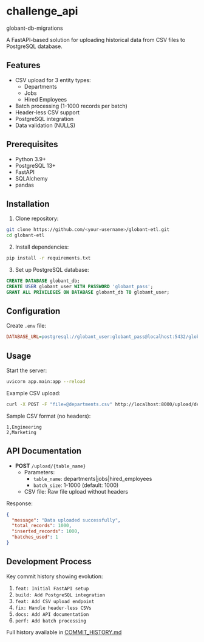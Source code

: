 # challenge_api
globant-db-migrations

A FastAPI-based solution for uploading historical data from CSV files to PostgreSQL database.

## Features

- CSV upload for 3 entity types:
  - Departments
  - Jobs
  - Hired Employees
- Batch processing (1-1000 records per batch)
- Header-less CSV support
- PostgreSQL integration
- Data validation (NULLS)

## Prerequisites

- Python 3.9+
- PostgreSQL 13+
- FastAPI
- SQLAlchemy
- pandas

## Installation

1. Clone repository:
```bash
git clone https://github.com/<your-username>/globant-etl.git
cd globant-etl
```

2. Install dependencies:
```bash
pip install -r requirements.txt
```

3. Set up PostgreSQL database:
```sql
CREATE DATABASE globant_db;
CREATE USER globant_user WITH PASSWORD 'globant_pass';
GRANT ALL PRIVILEGES ON DATABASE globant_db TO globant_user;
```

## Configuration

Create `.env` file:
```ini
DATABASE_URL=postgresql://globant_user:globant_pass@localhost:5432/globant_db
```

## Usage

Start the server:
```bash
uvicorn app.main:app --reload
```

Example CSV upload:
```bash
curl -X POST -F "file=@departments.csv" http://localhost:8000/upload/departments?batch_size=500
```

Sample CSV format (no headers):
```
1,Engineering
2,Marketing
```

## API Documentation

- **POST** `/upload/{table_name}`
  - Parameters:
    - `table_name`: departments|jobs|hired_employees
    - `batch_size`: 1-1000 (default: 1000)
  - CSV file: Raw file upload without headers

Response:
```json
{
  "message": "Data uploaded successfully",
  "total_records": 1000,
  "inserted_records": 1000,
  "batches_used": 1
}
```

## Development Process

Key commit history showing evolution:
1. `feat: Initial FastAPI setup`
2. `build: Add PostgreSQL integration`
3. `feat: Add CSV upload endpoint`
4. `fix: Handle header-less CSVs`
5. `docs: Add API documentation`
6. `perf: Add batch processing`

Full history available in [COMMIT_HISTORY.md](COMMIT_HISTORY.md)